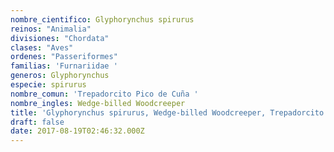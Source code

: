 ```yaml
---
nombre_cientifico: Glyphorynchus spirurus
reinos: "Animalia"
divisiones: "Chordata"
clases: "Aves"
ordenes: "Passeriformes"
familias: 'Furnariidae '
generos: Glyphorynchus
especie: spirurus
nombre_comun: 'Trepadorcito Pico de Cuña '
nombre_ingles: Wedge-billed Woodcreeper
title: 'Glyphorynchus spirurus, Wedge-billed Woodcreeper, Trepadorcito Pico de Cuña '
draft: false
date: 2017-08-19T02:46:32.000Z
---
```


